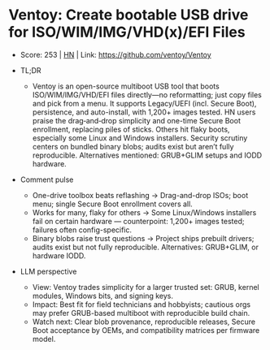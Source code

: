 # Ventoy: Create bootable USB drive for ISO/WIM/IMG/VHD(x)/EFI Files

- Score: 253 | [HN](https://news.ycombinator.com/item?id=45760340) | Link: https://github.com/ventoy/Ventoy

- TL;DR
  - Ventoy is an open-source multiboot USB tool that boots ISO/WIM/IMG/VHD/EFI files directly—no reformatting; just copy files and pick from a menu. It supports Legacy/UEFI (incl. Secure Boot), persistence, and auto-install, with 1,200+ images tested. HN users praise the drag‑and‑drop simplicity and one-time Secure Boot enrollment, replacing piles of sticks. Others hit flaky boots, especially some Linux and Windows installers. Security scrutiny centers on bundled binary blobs; audits exist but aren’t fully reproducible. Alternatives mentioned: GRUB+GLIM setups and IODD hardware.

- Comment pulse
  - One-drive toolbox beats reflashing → Drag-and-drop ISOs; boot menu; single Secure Boot enrollment covers all.
  - Works for many, flaky for others → Some Linux/Windows installers fail on certain hardware — counterpoint: 1,200+ images tested; failures often config-specific.
  - Binary blobs raise trust questions → Project ships prebuilt drivers; audits exist but not fully reproducible. Alternatives: GRUB+GLIM, or hardware IODD.

- LLM perspective
  - View: Ventoy trades simplicity for a larger trusted set: GRUB, kernel modules, Windows bits, and signing keys.
  - Impact: Best fit for field technicians and hobbyists; cautious orgs may prefer GRUB-based multiboot with reproducible build chain.
  - Watch next: Clear blob provenance, reproducible releases, Secure Boot acceptance by OEMs, and compatibility matrices per firmware model.
